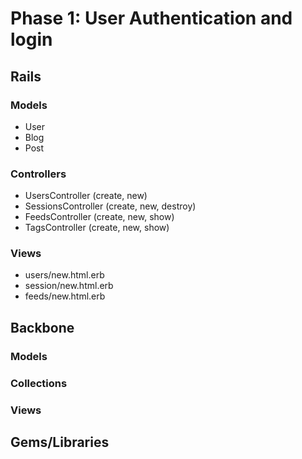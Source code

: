 # Phase 1: User Authentication and login

## Rails
### Models
* User
* Blog
* Post

### Controllers
* UsersController (create, new)
* SessionsController (create, new, destroy)
* FeedsController (create, new, show)
* TagsController (create, new, show)

### Views
* users/new.html.erb
* session/new.html.erb
* feeds/new.html.erb

## Backbone
### Models

### Collections

### Views

## Gems/Libraries
